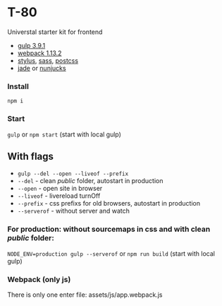 # T-80
Universtal starter kit for frontend
- [gulp 3.9.1](http://gulpjs.com/)
- [webpack 1.13.2](https://webpack.github.io/)
- [stylus](http://stylus-lang.com/), [sass](http://sass-lang.com/), [postcss](http://postcss.org/)
- [jade](https://pugjs.org/api/getting-started.html) or [nunjucks](https://mozilla.github.io/nunjucks/)

### Install
```npm i```

### Start
```gulp``` or ```npm start``` (start with local gulp)

## With flags
- ```gulp --del --open --liveof --prefix```
- ```--del``` - clean *public* folder, autostart in production
- ```--open``` - open site in browser
- ```--liveof``` - livereload turnOff
- ```--prefix``` - css prefixs for old browsers, autostart in production
- ```--serverof``` - without server and watch


### For production: without sourcemaps in css and with clean *public* folder:
```NODE_ENV=production gulp --serverof``` or ```npm run build``` (start with local gulp)


### Webpack (only js)
There is only one enter file: assets/js/app.webpack.js
